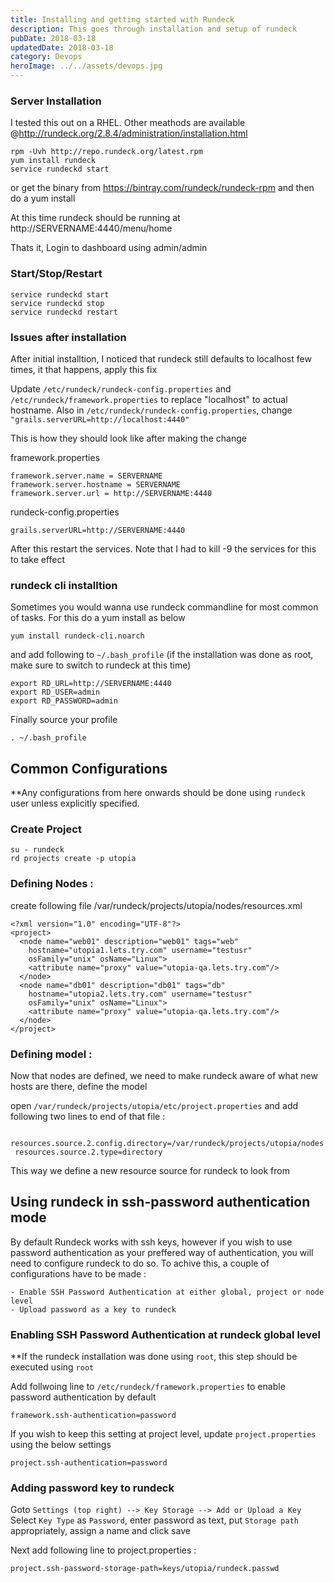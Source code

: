 ```yaml
---
title: Installing and getting started with Rundeck
description: This goes through installation and setup of rundeck
pubDate: 2018-03-18
updatedDate: 2018-03-18
category: Devops
heroImage: ../../assets/devops.jpg
---
```


### Server Installation

I tested this out on a RHEL. Other meathods are available @http://rundeck.org/2.8.4/administration/installation.html

    rpm -Uvh http://repo.rundeck.org/latest.rpm
    yum install rundeck
    service rundeckd start

or get the binary from https://bintray.com/rundeck/rundeck-rpm and then do a yum install

At this time rundeck should be running at http://SERVERNAME:4440/menu/home

Thats it, Login to dashboard using admin/admin

### Start/Stop/Restart

    service rundeckd start
    service rundeckd stop
    service rundeckd restart

### Issues after installation

After initial installtion, I noticed that rundeck still defaults to localhost few times, it that happens, apply this fix

Update ```/etc/rundeck/rundeck-config.properties``` and ```/etc/rundeck/framework.properties``` to replace "localhost" to actual hostname. Also in ```/etc/rundeck/rundeck-config.properties```, change ```"grails.serverURL=http://localhost:4440"```

This is how they should look like after making the change

framework.properties

    framework.server.name = SERVERNAME
    framework.server.hostname = SERVERNAME
    framework.server.url = http://SERVERNAME:4440

rundeck-config.properties

    grails.serverURL=http://SERVERNAME:4440

After this restart the services. Note that I had to kill -9 the services for this to take effect

### rundeck cli installtion

Sometimes you would wanna use rundeck commandline for most common of tasks. For this do a yum install as below

    yum install rundeck-cli.noarch

and add following to ```~/.bash_profile``` (if the installation was done as root, make sure to switch to rundeck at this time)

    export RD_URL=http://SERVERNAME:4440
    export RD_USER=admin
    export RD_PASSWORD=admin

Finally source your profile

    . ~/.bash_profile

## Common Configurations

**Any configurations from here onwards should be done using ```rundeck``` user unless explicitly specified.

### Create Project

    su - rundeck
    rd projects create -p utopia

### Defining Nodes :

create following file /var/rundeck/projects/utopia/nodes/resources.xml

    <?xml version="1.0" encoding="UTF-8"?>
    <project>
      <node name="web01" description="web01" tags="web"
        hostname="utopia1.lets.try.com" username="testusr"
        osFamily="unix" osName="Linux">
        <attribute name="proxy" value="utopia-qa.lets.try.com"/>
      </node>
      <node name="db01" description="db01" tags="db"
        hostname="utopia2.lets.try.com" username="testusr"
        osFamily="unix" osName="Linux">
        <attribute name="proxy" value="utopia-qa.lets.try.com"/>
      </node>
    </project>

### Defining model :

Now that nodes are defined, we need to make rundeck aware of what new hosts are there, define the model

open ```/var/rundeck/projects/utopia/etc/project.properties``` and add following two lines to end of that file :

     resources.source.2.config.directory=/var/rundeck/projects/utopia/nodes
     resources.source.2.type=directory

This way we define a new resource source for rundeck to look from

## Using rundeck in ssh-password authentication mode

By default Rundeck works with ssh keys, however if you wish to use password authentication as your preffered way of authentication, you will need to configure rundeck to do so. To achive this, a couple of configurations have to be made :

    - Enable SSH Password Authentication at either global, project or node level
    - Upload password as a key to rundeck

### Enabling SSH Password Authentication at rundeck global level

**If the rundeck installation was done using ```root```, this step should be executed using ```root```

Add follwoing line to ```/etc/rundeck/framework.properties``` to enable password authentication by default

    framework.ssh-authentication=password

If you wish to keep this setting at project level, update ```project.properties``` using the below settings

    project.ssh-authentication=password

### Adding password key to rundeck

Goto ```Settings (top right) --> Key Storage --> Add or Upload a Key```
Select ```Key Type``` as ```Password```, enter password as text, put ```Storage path``` appropriately, assign a name and click save

Next add following line to project.properties :

    project.ssh-password-storage-path=keys/utopia/rundeck.passwd